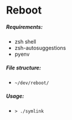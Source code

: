 # Reboot

##### Requirements:
- zsh shell
- zsh-autosuggestions
- pyenv
##### File structure:
- `~/dev/reboot/`

##### Usage:
- `> ./symlink`